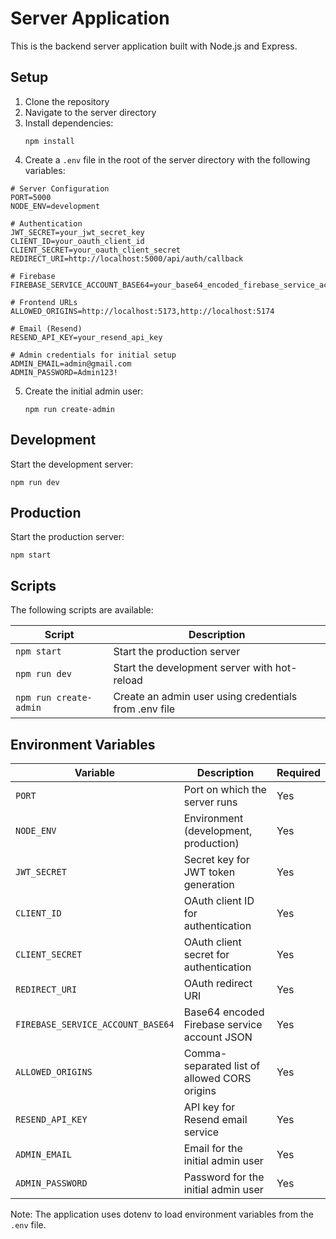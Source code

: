 # Server Application

This is the backend server application built with Node.js and Express.

## Setup

1. Clone the repository
2. Navigate to the server directory
3. Install dependencies:
   ```
   npm install
   ```
4. Create a `.env` file in the root of the server directory with the following variables:

```
# Server Configuration
PORT=5000
NODE_ENV=development

# Authentication
JWT_SECRET=your_jwt_secret_key
CLIENT_ID=your_oauth_client_id
CLIENT_SECRET=your_oauth_client_secret
REDIRECT_URI=http://localhost:5000/api/auth/callback

# Firebase
FIREBASE_SERVICE_ACCOUNT_BASE64=your_base64_encoded_firebase_service_account_json

# Frontend URLs
ALLOWED_ORIGINS=http://localhost:5173,http://localhost:5174

# Email (Resend)
RESEND_API_KEY=your_resend_api_key

# Admin credentials for initial setup
ADMIN_EMAIL=admin@gmail.com
ADMIN_PASSWORD=Admin123!
```

5. Create the initial admin user:
   ```
   npm run create-admin
   ```

## Development

Start the development server:

```
npm run dev
```

## Production

Start the production server:

```
npm start
```

## Scripts

The following scripts are available:

| Script | Description |
|--------|-------------|
| `npm start` | Start the production server |
| `npm run dev` | Start the development server with hot-reload |
| `npm run create-admin` | Create an admin user using credentials from .env file |

## Environment Variables

| Variable | Description | Required |
|----------|-------------|----------|
| `PORT` | Port on which the server runs | Yes |
| `NODE_ENV` | Environment (development, production) | Yes |
| `JWT_SECRET` | Secret key for JWT token generation | Yes |
| `CLIENT_ID` | OAuth client ID for authentication | Yes |
| `CLIENT_SECRET` | OAuth client secret for authentication | Yes |
| `REDIRECT_URI` | OAuth redirect URI | Yes |
| `FIREBASE_SERVICE_ACCOUNT_BASE64` | Base64 encoded Firebase service account JSON | Yes |
| `ALLOWED_ORIGINS` | Comma-separated list of allowed CORS origins | Yes |
| `RESEND_API_KEY` | API key for Resend email service | Yes |
| `ADMIN_EMAIL` | Email for the initial admin user | Yes |
| `ADMIN_PASSWORD` | Password for the initial admin user | Yes |

Note: The application uses dotenv to load environment variables from the `.env` file.
